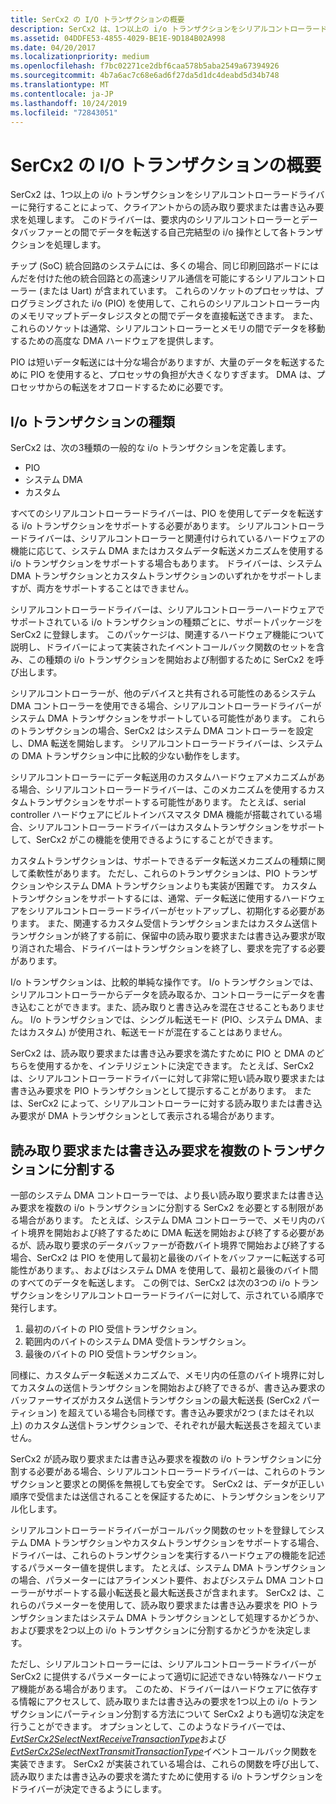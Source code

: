 ```yaml
---
title: SerCx2 の I/O トランザクションの概要
description: SerCx2 は、1つ以上の i/o トランザクションをシリアルコントローラードライバーに発行することによって、クライアントからの読み取り要求または書き込み要求を処理します。
ms.assetid: 04DDFE53-4855-4029-BE1E-9D184B02A998
ms.date: 04/20/2017
ms.localizationpriority: medium
ms.openlocfilehash: f7bc02271ce2dbf6caa578b5aba2549a67394926
ms.sourcegitcommit: 4b7a6ac7c68e6ad6f27da5d1dc4deabd5d34b748
ms.translationtype: MT
ms.contentlocale: ja-JP
ms.lasthandoff: 10/24/2019
ms.locfileid: "72843051"
---
```

# <a name="overview-of-sercx2-io-transactions"></a>SerCx2 の I/O トランザクションの概要


SerCx2 は、1つ以上の i/o トランザクションをシリアルコントローラードライバーに発行することによって、クライアントからの読み取り要求または書き込み要求を処理します。 このドライバーは、要求内のシリアルコントローラーとデータバッファーとの間でデータを転送する自己完結型の i/o 操作として各トランザクションを処理します。

チップ (SoC) 統合回路のシステムには、多くの場合、同じ印刷回路ボードにはんだを付けた他の統合回路との高速シリアル通信を可能にするシリアルコントローラー (または Uart) が含まれています。 これらのソケットのプロセッサは、プログラミングされた i/o (PIO) を使用して、これらのシリアルコントローラー内のメモリマップトデータレジスタとの間でデータを直接転送できます。 また、これらのソケットは通常、シリアルコントローラーとメモリの間でデータを移動するための高度な DMA ハードウェアを提供します。

PIO は短いデータ転送には十分な場合がありますが、大量のデータを転送するために PIO を使用すると、プロセッサの負担が大きくなりすぎます。 DMA は、プロセッサからの転送をオフロードするために必要です。

## <a name="types-of-io-transactions"></a>I/o トランザクションの種類


SerCx2 は、次の3種類の一般的な i/o トランザクションを定義します。

-   PIO
-   システム DMA
-   カスタム

すべてのシリアルコントローラードライバーは、PIO を使用してデータを転送する i/o トランザクションをサポートする必要があります。 シリアルコントローラードライバーは、シリアルコントローラーと関連付けられているハードウェアの機能に応じて、システム DMA またはカスタムデータ転送メカニズムを使用する i/o トランザクションをサポートする場合もあります。 ドライバーは、システム DMA トランザクションとカスタムトランザクションのいずれかをサポートしますが、両方をサポートすることはできません。

シリアルコントローラードライバーは、シリアルコントローラーハードウェアでサポートされている i/o トランザクションの種類ごとに、サポートパッケージを SerCx2 に登録します。 このパッケージは、関連するハードウェア機能について説明し、ドライバーによって実装されたイベントコールバック関数のセットを含み、この種類の i/o トランザクションを開始および制御するために SerCx2 を呼び出します。

シリアルコントローラーが、他のデバイスと共有される可能性のあるシステム DMA コントローラーを使用できる場合、シリアルコントローラードライバーがシステム DMA トランザクションをサポートしている可能性があります。 これらのトランザクションの場合、SerCx2 はシステム DMA コントローラーを設定し、DMA 転送を開始します。 シリアルコントローラードライバーは、システムの DMA トランザクション中に比較的少ない動作をします。

シリアルコントローラーにデータ転送用のカスタムハードウェアメカニズムがある場合、シリアルコントローラードライバーは、このメカニズムを使用するカスタムトランザクションをサポートする可能性があります。 たとえば、serial controller ハードウェアにビルトインバスマスタ DMA 機能が搭載されている場合、シリアルコントローラードライバーはカスタムトランザクションをサポートして、SerCx2 がこの機能を使用できるようにすることができます。

カスタムトランザクションは、サポートできるデータ転送メカニズムの種類に関して柔軟性があります。 ただし、これらのトランザクションは、PIO トランザクションやシステム DMA トランザクションよりも実装が困難です。 カスタムトランザクションをサポートするには、通常、データ転送に使用するハードウェアをシリアルコントローラードライバーがセットアップし、初期化する必要があります。 また、関連するカスタム受信トランザクションまたはカスタム送信トランザクションが終了する前に、保留中の読み取り要求または書き込み要求が取り消された場合、ドライバーはトランザクションを終了し、要求を完了する必要があります。

I/o トランザクションは、比較的単純な操作です。 I/o トランザクションでは、シリアルコントローラーからデータを読み取るか、コントローラーにデータを書き込むことができます。また、読み取りと書き込みを混在させることもありません。 I/o トランザクションでは、シングル転送モード (PIO、システム DMA、またはカスタム) が使用され、転送モードが混在することはありません。

SerCx2 は、読み取り要求または書き込み要求を満たすために PIO と DMA のどちらを使用するかを、インテリジェントに決定できます。 たとえば、SerCx2 は、シリアルコントローラードライバーに対して非常に短い読み取り要求または書き込み要求を PIO トランザクションとして提示することがあります。 または、SerCx2 によって、シリアルコントローラーに対する読み取りまたは書き込み要求が DMA トランザクションとして表示される場合があります。

## <a name="breaking-a-read-or-write-request-into-multiple-transactions"></a>読み取り要求または書き込み要求を複数のトランザクションに分割する


一部のシステム DMA コントローラーでは、より長い読み取り要求または書き込み要求を複数の i/o トランザクションに分割する SerCx2 を必要とする制限がある場合があります。 たとえば、システム DMA コントローラーで、メモリ内のバイト境界を開始および終了するために DMA 転送を開始および終了する必要があるが、読み取り要求のデータバッファーが奇数バイト境界で開始および終了する場合、SerCx2 は PIO を使用して最初と最後のバイトをバッファーに転送する可能性があります。、およびはシステム DMA を使用して、最初と最後のバイト間のすべてのデータを転送します。 この例では、SerCx2 は次の3つの i/o トランザクションをシリアルコントローラードライバーに対して、示されている順序で発行します。

1.  最初のバイトの PIO 受信トランザクション。
2.  範囲内のバイトのシステム DMA 受信トランザクション。
3.  最後のバイトの PIO 受信トランザクション。

同様に、カスタムデータ転送メカニズムで、メモリ内の任意のバイト境界に対してカスタムの送信トランザクションを開始および終了できるが、書き込み要求のバッファーサイズがカスタム送信トランザクションの最大転送長 (SerCx2 パーティション) を超えている場合も同様です。書き込み要求が2つ (またはそれ以上) のカスタム送信トランザクションで、それぞれが最大転送長さを超えていません。

SerCx2 が読み取り要求または書き込み要求を複数の i/o トランザクションに分割する必要がある場合、シリアルコントローラードライバーは、これらのトランザクションと要求との関係を無視しても安全です。 SerCx2 は、データが正しい順序で受信または送信されることを保証するために、トランザクションをシリアル化します。

シリアルコントローラードライバーがコールバック関数のセットを登録してシステム DMA トランザクションやカスタムトランザクションをサポートする場合、ドライバーは、これらのトランザクションを実行するハードウェアの機能を記述するパラメーター値を提供します。 たとえば、システム DMA トランザクションの場合、パラメーターにはアラインメント要件、およびシステム DMA コントローラーがサポートする最小転送長と最大転送長さが含まれます。 SerCx2 は、これらのパラメーターを使用して、読み取り要求または書き込み要求を PIO トランザクションまたはシステム DMA トランザクションとして処理するかどうか、および要求を2つ以上の i/o トランザクションに分割するかどうかを決定します。

ただし、シリアルコントローラーには、シリアルコントローラードライバーが SerCx2 に提供するパラメーターによって適切に記述できない特殊なハードウェア機能がある場合があります。 このため、ドライバーはハードウェアに依存する情報にアクセスして、読み取りまたは書き込みの要求を1つ以上の i/o トランザクションにパーティション分割する方法について SerCx2 よりも適切な決定を行うことができます。 オプションとして、このようなドライバーでは、 [*EvtSerCx2SelectNextReceiveTransactionType*](https://docs.microsoft.com/windows-hardware/drivers/ddi/sercx/nc-sercx-evt_sercx2_select_next_receive_transaction_type)および[*EvtSerCx2SelectNextTransmitTransactionType*](https://docs.microsoft.com/windows-hardware/drivers/ddi/sercx/nc-sercx-evt_sercx2_select_next_transmit_transaction_type)イベントコールバック関数を実装できます。 SerCx2 が実装されている場合は、これらの関数を呼び出して、読み取りまたは書き込みの要求を満たすために使用する i/o トランザクションをドライバーが決定できるようにします。

 

 




